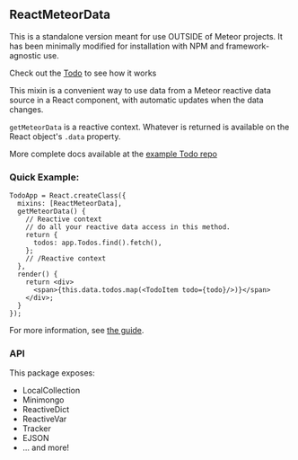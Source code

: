 ## ReactMeteorData

This is a standalone version meant for use OUTSIDE of Meteor projects.  It has been minimally modified for installation with NPM and framework-agnostic use.

Check out the [Todo](https://github.com/ivanthedeployer/reactivetodo) to see how it works

This mixin is a convenient way to use data from a Meteor reactive data source in a React component, with automatic updates when the data changes.  

`getMeteorData` is a reactive context.  Whatever is returned is available on the React object's `.data` property.

More complete docs available at the [example Todo repo](https://github.com/ivanthedeployer/reactivetodo)

### Quick Example:

```
TodoApp = React.createClass({
  mixins: [ReactMeteorData],
  getMeteorData() {
    // Reactive context
    // do all your reactive data access in this method.
    return {
      todos: app.Todos.find().fetch(),
    };
    // /Reactive context
  },
  render() {
    return <div>
      <span>{this.data.todos.map(<TodoItem todo={todo}/>)}</span>
    </div>;
  }
});
```

For more information, see [the guide](http://react-in-meteor.readthedocs.org/en/latest/meteor-data/).


### API
This package exposes: 
* LocalCollection
* Minimongo
* ReactiveDict
* ReactiveVar
* Tracker
* EJSON
* ... and more!